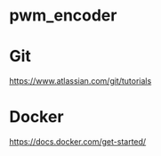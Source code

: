 # pwm_encoder

# Git
https://www.atlassian.com/git/tutorials

# Docker
https://docs.docker.com/get-started/
